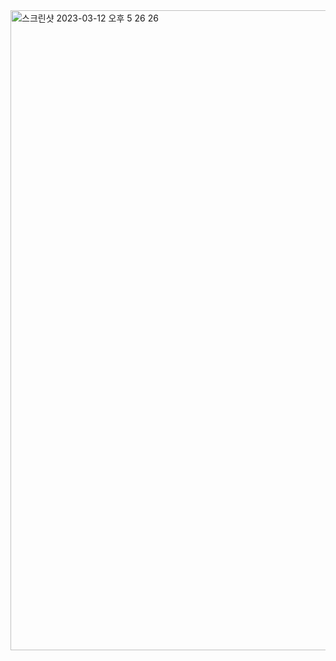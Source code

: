 
<img width="1024" alt="스크린샷 2023-03-12 오후 5 26 26" src="https://user-images.githubusercontent.com/85427533/224533210-e5a72f19-80b0-40a2-bc3d-9b53d8465b91.png">
